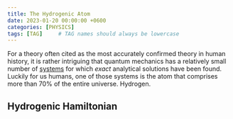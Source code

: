 ```yaml
---
title: The Hydrogenic Atom
date: 2023-01-20 00:00:00 +0600
categories: [PHYSICS]
tags: [TAG]     # TAG names should always be lowercase
---
```


For a theory often cited as the most accurately confirmed theory in human history, it is rather intriguing that quantum mechanics has a relatively small number of [systems](https://en.wikipedia.org/wiki/List_of_quantum-mechanical_systems_with_analytical_solutions) for which *exact* analytical solutions have been found. Luckily for us humans, one of those systems is the atom that comprises more than 70% of the entire universe. Hydrogen. 

## Hydrogenic Hamiltonian

